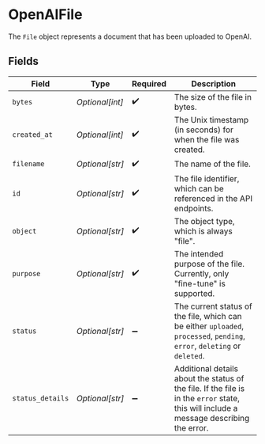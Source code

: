 # OpenAIFile

The `File` object represents a document that has been uploaded to OpenAI.



## Fields

| Field                                                                                                                                    | Type                                                                                                                                     | Required                                                                                                                                 | Description                                                                                                                              |
| ---------------------------------------------------------------------------------------------------------------------------------------- | ---------------------------------------------------------------------------------------------------------------------------------------- | ---------------------------------------------------------------------------------------------------------------------------------------- | ---------------------------------------------------------------------------------------------------------------------------------------- |
| `bytes`                                                                                                                                  | *Optional[int]*                                                                                                                          | :heavy_check_mark:                                                                                                                       | The size of the file in bytes.                                                                                                           |
| `created_at`                                                                                                                             | *Optional[int]*                                                                                                                          | :heavy_check_mark:                                                                                                                       | The Unix timestamp (in seconds) for when the file was created.                                                                           |
| `filename`                                                                                                                               | *Optional[str]*                                                                                                                          | :heavy_check_mark:                                                                                                                       | The name of the file.                                                                                                                    |
| `id`                                                                                                                                     | *Optional[str]*                                                                                                                          | :heavy_check_mark:                                                                                                                       | The file identifier, which can be referenced in the API endpoints.                                                                       |
| `object`                                                                                                                                 | *Optional[str]*                                                                                                                          | :heavy_check_mark:                                                                                                                       | The object type, which is always "file".                                                                                                 |
| `purpose`                                                                                                                                | *Optional[str]*                                                                                                                          | :heavy_check_mark:                                                                                                                       | The intended purpose of the file. Currently, only "fine-tune" is supported.                                                              |
| `status`                                                                                                                                 | *Optional[str]*                                                                                                                          | :heavy_minus_sign:                                                                                                                       | The current status of the file, which can be either `uploaded`, `processed`, `pending`, `error`, `deleting` or `deleted`.                |
| `status_details`                                                                                                                         | *Optional[str]*                                                                                                                          | :heavy_minus_sign:                                                                                                                       | Additional details about the status of the file. If the file is in the `error` state, this will include a message describing the error.<br/> |